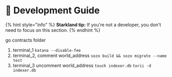 # 📝 Development Guide

{% hint style="info" %}
**Starkland tip:** If you're not a developer, you don't need to focus on this section.
{% endhint %}

go contracts folder

1. terminal\_1 `katana --disable-fee`
2. terminal\_2, comment world\_address `sozo build && sozo migrate --name test`
3. terminal\_3 uncomment world\_address `touch indexer.db` `torii -d indexer.db`
